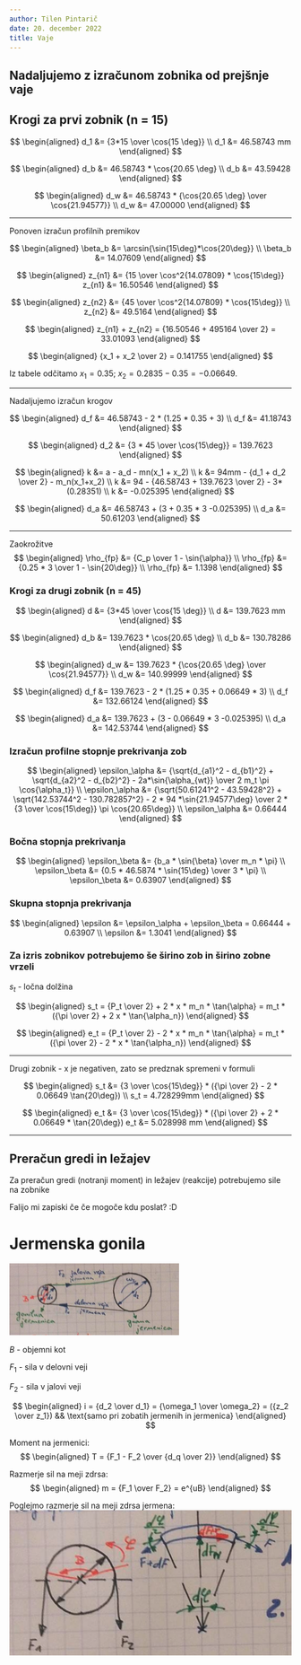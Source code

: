 ```yaml
---
author: Tilen Pintarič
date: 20. december 2022
title: Vaje
---
```


## Nadaljujemo z izračunom zobnika od prejšnje vaje

## Krogi za prvi zobnik (n = 15)

$$
\begin{aligned}
    d_1 &= {3*15 \over \cos{15 \deg}} \\
    d_1 &= 46.58743 mm
\end{aligned}
$$

$$
\begin{aligned}
    d_b &= 46.58743 * \cos{20.65 \deg} \\
    d_b &= 43.59428
\end{aligned}
$$

$$
\begin{aligned}
    d_w &= 46.58743 * {\cos{20.65 \deg} \over \cos{21.94577}} \\
    d_w &= 47.00000
\end{aligned}
$$

---
Ponoven izračun profilnih premikov

$$
\begin{aligned}
    \beta_b &= \arcsin{\sin{15\deg}*\cos{20\deg}} \\
    \beta_b &= 14.07609
\end{aligned}
$$

$$
\begin{aligned}
    z_{n1} &= {15 \over \cos^2{14.07809} * \cos{15\deg}}
    z_{n1} &= 16.50546
\end{aligned}
$$

$$
\begin{aligned}
    z_{n2} &= {45 \over \cos^2{14.07809} * \cos{15\deg}} \\
    z_{n2} &= 49.5164
\end{aligned}
$$

$$
\begin{aligned}
    z_{n1} + z_{n2} = {16.50546 + 495164 \over 2} = 33.01093
\end{aligned}
$$

$$
\begin{aligned}
    {x_1 + x_2 \over 2} = 0.141755
\end{aligned}
$$

Iz tabele odčitamo  $x_1=0.35$; $x_2=0.2835-0.35=-0.06649$.

---

Nadaljujemo izračun krogov

$$
\begin{aligned}
    d_f &= 46.58743 - 2 * (1.25 * 0.35 + 3) \\
    d_f &= 41.18743
\end{aligned}
$$

$$
\begin{aligned}
    d_2 &= {3 * 45 \over \cos{15\deg}} = 139.7623
\end{aligned}
$$

$$
\begin{aligned}
    k &= a - a_d - mn(x_1 + x_2) \\
    k &= 94mm - {d_1 + d_2 \over 2} - m_n(x_1+x_2) \\
    k &= 94 - {46.58743 + 139.7623 \over 2} - 3*(0.28351) \\
    k &= -0.025395
\end{aligned}
$$

$$
\begin{aligned}
    d_a &= 46.58743 + (3 + 0.35 * 3 -0.025395) \\
    d_a &= 50.61203
\end{aligned}
$$

---

Zaokrožitve
$$
\begin{aligned}
    \rho_{fp} &= {C_p \over 1 - \sin{\alpha}} \\
    \rho_{fp} &= {0.25 * 3 \over 1 - \sin{20\deg}} \\
    \rho_{fp} &= 1.1398
\end{aligned}
$$

### Krogi za drugi zobnik (n = 45)

$$
\begin{aligned}
    d &= {3*45 \over \cos{15 \deg}} \\
    d &= 139.7623 mm
\end{aligned}
$$

$$
\begin{aligned}
    d_b &= 139.7623 * \cos{20.65 \deg} \\
    d_b &= 130.78286
\end{aligned}
$$

$$
\begin{aligned}
    d_w &= 139.7623 * {\cos{20.65 \deg} \over \cos{21.94577}} \\
    d_w &= 140.99999
\end{aligned}
$$

$$
\begin{aligned}
    d_f &= 139.7623 - 2 * (1.25 * 0.35 + 0.06649 * 3) \\
    d_f &= 132.66124
\end{aligned}
$$

$$
\begin{aligned}
    d_a &= 139.7623 + (3 - 0.06649 * 3 -0.025395) \\
    d_a &= 142.53744
\end{aligned}
$$

### Izračun profilne stopnje prekrivanja zob

$$
\begin{aligned}
    \epsilon_\alpha &= {\sqrt{d_{a1}^2 - d_{b1}^2} + \sqrt{d_{a2}^2 - d_{b2}^2} - 2a*\sin{\alpha_{wt}} \over 2 m_t \pi \cos{\alpha_t}} \\
    \epsilon_\alpha &= {\sqrt{50.61241^2 - 43.59428^2} + \sqrt{142.53744^2 - 130.782857^2} - 2 * 94 *\sin{21.94577\deg} \over 2 * {3 \over \cos{15\deg}} \pi \cos{20.65\deg}} \\
    \epsilon_\alpha &= 0.66444
\end{aligned}
$$

### Bočna stopnja prekrivanja

$$
\begin{aligned}
    \epsilon_\beta &= {b_a * \sin{\beta} \over m_n * \pi} \\
    \epsilon_\beta &= {0.5 * 46.5874 * \sin{15\deg} \over 3 * \pi} \\
    \epsilon_\beta &= 0.63907
\end{aligned}
$$

### Skupna stopnja prekrivanja

$$
\begin{aligned}
    \epsilon &= \epsilon_\alpha + \epsilon_\beta = 0.66444 + 0.63907 \\
    \epsilon &= 1.3041
\end{aligned}
$$

### Za izris zobnikov potrebujemo še širino zob in širino zobne vrzeli

$s_t$ - ločna dolžina

$$
\begin{aligned}
    s_t = {P_t \over 2} + 2 * x * m_n * \tan{\alpha} = m_t * ({\pi \over 2} + 2 x * \tan{\alpha_n})
\end{aligned}
$$

$$
\begin{aligned}
    e_t = {P_t \over 2} - 2 * x * m_n * \tan{\alpha} = m_t * ({\pi \over 2} - 2 * x * \tan{\alpha_n})
\end{aligned}
$$

---
Drugi zobnik - x je negativen, zato se predznak spremeni v formuli

$$
\begin{aligned}
    s_t &= {3 \over \cos{15\deg}} * ({\pi \over 2} - 2 * 0.06649 \tan{20\deg}) \\
    s_t = 4.728299mm
\end{aligned}
$$

$$
\begin{aligned}
    e_t &= {3 \over \cos{15\deg}} * ({\pi \over 2} + 2 * 0.06649 * \tan{20\deg})
    e_t &= 5.028998 mm
\end{aligned}
$$

---

## Preračun gredi in ležajev
Za preračun gredi (notranji moment) in ležajev (reakcije) potrebujemo sile na zobnike

Falijo mi zapiski če če mogoče kdu poslat? :D

# Jermenska gonila

![jermenska gonila](SE1/jermenska-gonila.png)

$B$ - objemni kot 

$F_1$ - sila v delovni veji

$F_2$ - sila v jalovi veji

$$
\begin{aligned}
    i = {d_2 \over d_1} = {\omega_1 \over \omega_2} = ({z_2 \over z_1}) && \text{samo pri zobatih jermenih in jermenica}
\end{aligned}
$$

Moment na jermenici:
$$
\begin{aligned}
    T = {F_1 - F_2 \over {d_q \over 2}}
\end{aligned}
$$

Razmerje sil na meji zdrsa:
$$
\begin{aligned}
    m = {F_1 \over F_2} = e^{uB}
\end{aligned}
$$

Poglejmo razmerje sil na meji zdrsa jermena:
![razmerje sil na meji zdrsa](SE1/razmerje-sil-na-meji-zdrsa.png)


